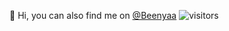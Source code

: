 👋 Hi, you can also find me on [@Beenyaa](https://github.com/beenyaa) ![visitors](https://visitor-badge.glitch.me/badge?page_id=beenyaa)



<!---
nc-begad/nc-begad is a ✨ special ✨ repository because its `README.md` (this file) appears on your GitHub profile.
You can click the Preview link to take a look at your changes.
--->
